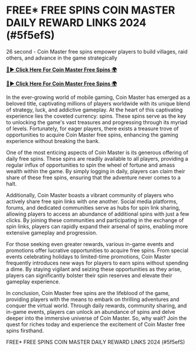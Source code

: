 # FREE* FREE SPINS COIN MASTER DAILY REWARD LINKS 2024 (#5f5efS)

26 second - Coin Master free spins empower players to build villages, raid others, and advance in the game strategically

[**🔴► Click Here For Coin Master Free Spins 🌍**](https://cortexi2023new.online/)

[**🔴► Click Here For Coin Master Free Spins 🌍**](https://cortexi2023new.online/)
 

In the ever-growing world of mobile gaming, Coin Master has emerged as a beloved title, captivating millions of players worldwide with its unique blend of strategy, luck, and addictive gameplay. At the heart of this captivating experience lies the coveted currency: spins. These spins serve as the key to unlocking the game's vast treasures and progressing through its myriad of levels. Fortunately, for eager players, there exists a treasure trove of opportunities to acquire Coin Master free spins, enhancing the gaming experience without breaking the bank.

One of the most enticing aspects of Coin Master is its generous offering of daily free spins. These spins are readily available to all players, providing a regular influx of opportunities to spin the wheel of fortune and amass wealth within the game. By simply logging in daily, players can claim their share of these free spins, ensuring that the adventure never comes to a halt.

Additionally, Coin Master boasts a vibrant community of players who actively share free spin links with one another. Social media platforms, forums, and dedicated communities serve as hubs for spin link sharing, allowing players to access an abundance of additional spins with just a few clicks. By joining these communities and participating in the exchange of spin links, players can rapidly expand their arsenal of spins, enabling more extensive gameplay and progression.

For those seeking even greater rewards, various in-game events and promotions offer lucrative opportunities to acquire free spins. From special events celebrating holidays to limited-time promotions, Coin Master frequently introduces new ways for players to earn spins without spending a dime. By staying vigilant and seizing these opportunities as they arise, players can significantly bolster their spin reserves and elevate their gameplay experience.

In conclusion, Coin Master free spins are the lifeblood of the game, providing players with the means to embark on thrilling adventures and conquer the virtual world. Through daily rewards, community sharing, and in-game events, players can unlock an abundance of spins and delve deeper into the immersive universe of Coin Master. So, why wait? Join the quest for riches today and experience the excitement of Coin Master free spins firsthand.

FREE* FREE SPINS COIN MASTER DAILY REWARD LINKS 2024 (#5f5efS)
